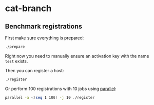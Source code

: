 # cat-branch

## Benchmark registrations

First make sure everything is prepared:

```bash
./prepare
```

Right now you need to manually ensure an activation key with the name `test` exists.

Then you can register a host:

```bash
./register
```

Or perform 100 registrations with 10 jobs using [parallel](https://www.gnu.org/software/parallel/):

```bash
parallel -a <(seq 1 100) -j 10 ./register
```
